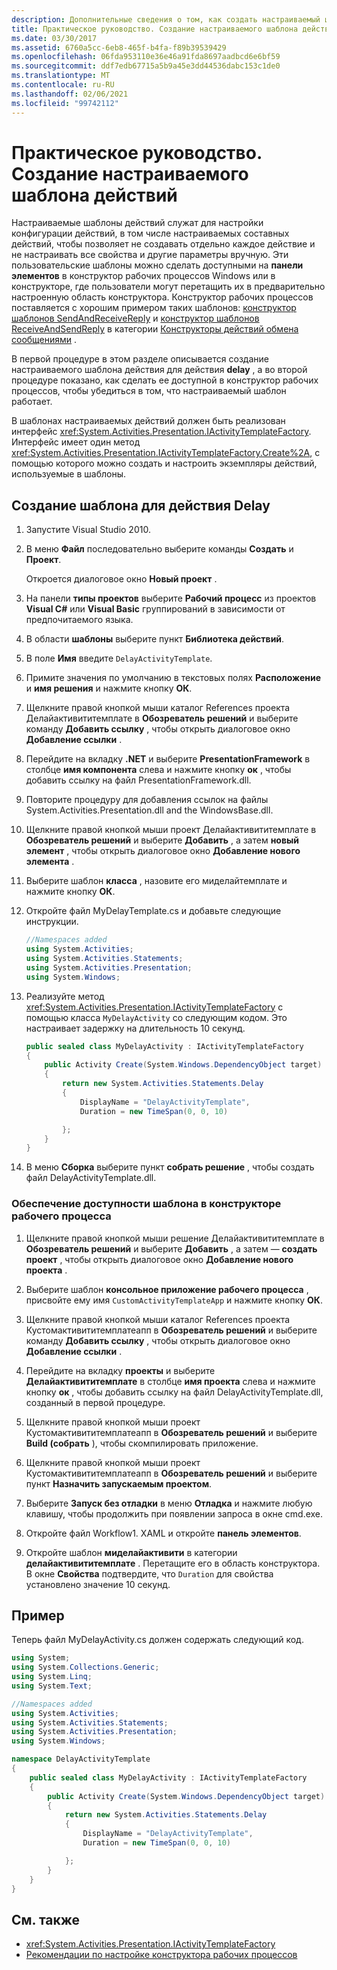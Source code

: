 ```yaml
---
description: Дополнительные сведения о том, как создать настраиваемый шаблон действия.
title: Практическое руководство. Создание настраиваемого шаблона действий
ms.date: 03/30/2017
ms.assetid: 6760a5cc-6eb8-465f-b4fa-f89b39539429
ms.openlocfilehash: 06fda953110e36e46a91fda8697aadbcd6e6bf59
ms.sourcegitcommit: ddf7edb67715a5b9a45e3dd44536dabc153c1de0
ms.translationtype: MT
ms.contentlocale: ru-RU
ms.lasthandoff: 02/06/2021
ms.locfileid: "99742112"
---
```

# <a name="how-to-create-a-custom-activity-template"></a>Практическое руководство. Создание настраиваемого шаблона действий

Настраиваемые шаблоны действий служат для настройки конфигурации действий, в том числе настраиваемых составных действий, чтобы позволяет не создавать отдельно каждое действие и не настраивать все свойства и другие параметры вручную. Эти пользовательские шаблоны можно сделать доступными на **панели элементов** в конструктор рабочих процессов Windows или в конструкторе, где пользователи могут перетащить их в предварительно настроенную область конструктора. Конструктор рабочих процессов поставляется с хорошим примером таких шаблонов: [конструктор шаблонов SendAndReceiveReply](/visualstudio/workflow-designer/sendandreceivereply-template-designer) и [конструктор шаблонов ReceiveAndSendReply](/visualstudio/workflow-designer/receiveandsendreply-template-designer) в категории [Конструкторы действий обмена сообщениями](/visualstudio/workflow-designer/messaging-activity-designers) .

 В первой процедуре в этом разделе описывается создание настраиваемого шаблона действия для действия **delay** , а во второй процедуре показано, как сделать ее доступной в конструктор рабочих процессов, чтобы убедиться в том, что настраиваемый шаблон работает.

 В шаблонах настраиваемых действий должен быть реализован интерфейс <xref:System.Activities.Presentation.IActivityTemplateFactory>. Интерфейс имеет один метод <xref:System.Activities.Presentation.IActivityTemplateFactory.Create%2A>, с помощью которого можно создать и настроить экземпляры действий, используемые в шаблоны.

## <a name="to-create-a-template-for-the-delay-activity"></a>Создание шаблона для действия Delay

1. Запустите Visual Studio 2010.

2. В меню **Файл** последовательно выберите команды **Создать** и **Проект**.

     Откроется диалоговое окно **Новый проект** .

3. На панели **типы проектов** выберите **Рабочий процесс** из проектов **Visual C#** или **Visual Basic** группирований в зависимости от предпочитаемого языка.

4. В области **шаблоны** выберите пункт **Библиотека действий**.

5. В поле **Имя** введите `DelayActivityTemplate`.

6. Примите значения по умолчанию в текстовых полях **Расположение** и **имя решения** и нажмите кнопку **ОК**.

7. Щелкните правой кнопкой мыши каталог References проекта Делайактивититемплате в **Обозреватель решений** и выберите команду **Добавить ссылку** , чтобы открыть диалоговое окно **Добавление ссылки** .

8. Перейдите на вкладку **.NET** и выберите **PresentationFramework** в столбце **имя компонента** слева и нажмите кнопку **ок** , чтобы добавить ссылку на файл PresentationFramework.dll.

9. Повторите процедуру для добавления ссылок на файлы System.Activities.Presentation.dll and the WindowsBase.dll.

10. Щелкните правой кнопкой мыши проект Делайактивититемплате в **Обозреватель решений** и выберите **Добавить** , а затем **новый элемент** , чтобы открыть диалоговое окно **Добавление нового элемента** .

11. Выберите шаблон **класса** , назовите его миделайтемплате и нажмите кнопку **ОК**.

12. Откройте файл MyDelayTemplate.cs и добавьте следующие инструкции.

    ```csharp
    //Namespaces added
    using System.Activities;
    using System.Activities.Statements;
    using System.Activities.Presentation;
    using System.Windows;
    ```

13. Реализуйте метод <xref:System.Activities.Presentation.IActivityTemplateFactory> с помощью класса `MyDelayActivity` со следующим кодом. Это настраивает задержку на длительность 10 секунд.

    ```csharp
    public sealed class MyDelayActivity : IActivityTemplateFactory
    {
        public Activity Create(System.Windows.DependencyObject target)
        {
            return new System.Activities.Statements.Delay
            {
                DisplayName = "DelayActivityTemplate",
                Duration = new TimeSpan(0, 0, 10)

            };
        }
    }
    ```

14. В меню **Сборка** выберите пункт **собрать решение** , чтобы создать файл DelayActivityTemplate.dll.

### <a name="to-make-the-template-available-in-a-workflow-designer"></a>Обеспечение доступности шаблона в конструкторе рабочего процесса

1. Щелкните правой кнопкой мыши решение Делайактивититемплате в **Обозреватель решений** и выберите **Добавить** , а затем — **создать проект** , чтобы открыть диалоговое окно **Добавление нового проекта** .

2. Выберите шаблон **консольное приложение рабочего процесса** , присвойте ему имя `CustomActivityTemplateApp` и нажмите кнопку **ОК**.

3. Щелкните правой кнопкой мыши каталог References проекта Кустомактивититемплатеапп в **Обозреватель решений** и выберите команду **Добавить ссылку** , чтобы открыть диалоговое окно **Добавление ссылки** .

4. Перейдите на вкладку **проекты** и выберите **Делайактивититемплате** в столбце **имя проекта** слева и нажмите кнопку **ок** , чтобы добавить ссылку на файл DelayActivityTemplate.dll, созданный в первой процедуре.

5. Щелкните правой кнопкой мыши проект Кустомактивититемплатеапп в **Обозреватель решений** и выберите **Build (собрать** ), чтобы скомпилировать приложение.

6. Щелкните правой кнопкой мыши проект Кустомактивититемплатеапп в **Обозреватель решений** и выберите пункт **Назначить запускаемым проектом**.

7. Выберите **Запуск без отладки** в меню **Отладка** и нажмите любую клавишу, чтобы продолжить при появлении запроса в окне cmd.exe.

8. Откройте файл Workflow1. XAML и откройте **панель элементов**.

9. Откройте шаблон **миделайактивити** в категории **делайактивититемплате** . Перетащите его в область конструктора. В окне **Свойства** подтвердите, что `Duration` для свойства установлено значение 10 секунд.

## <a name="example"></a>Пример

 Теперь файл MyDelayActivity.cs должен содержать следующий код.

```csharp
using System;
using System.Collections.Generic;
using System.Linq;
using System.Text;

//Namespaces added
using System.Activities;
using System.Activities.Statements;
using System.Activities.Presentation;
using System.Windows;

namespace DelayActivityTemplate
{
    public sealed class MyDelayActivity : IActivityTemplateFactory
    {
        public Activity Create(System.Windows.DependencyObject target)
        {
            return new System.Activities.Statements.Delay
            {
                DisplayName = "DelayActivityTemplate",
                Duration = new TimeSpan(0, 0, 10)

            };
        }
    }
}
```

## <a name="see-also"></a>См. также

- <xref:System.Activities.Presentation.IActivityTemplateFactory>
- [Рекомендации по настройке конструктора рабочих процессов](customizing-the-workflow-design-experience.md)
